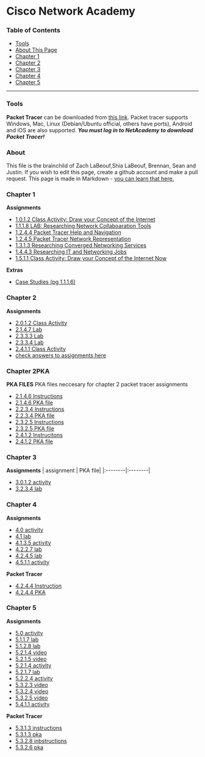 Cisco Network Academy
===============
### Table of Contents
* [Tools](#tools)
* [About This Page](#about)
* [Chapter 1](#chapter1)
* [Chapter 2](#chapter2)
* [Chapter 3](#chapter3)
* [Chapter 4](#chapter4)
* [Chapter 5](#chapter5)

------------------------

### <a name="tools"></a>Tools

**Packet Tracer** can be downloaded from [this link](https://www.netacad.com/group/offerings/packet-tracer). Packet tracer supports Windows, Mac, Linux (Debian/Ubuntu official, others have ports), Android and iOS are also supported. ***You must log in to NetAcademy to download Packet Tracer!***

### <a name="about"></a>About

This file is the brainchild of Zach LaBeouf,Shia LaBeouf, Brennan, Sean and Justin. If you wish to edit this page, create a github account and make a pull request. This page is made in Markdown - [you can learn that here.](https://github.com/adam-p/markdown-here/wiki/Markdown-Cheatsheet)

### <a name="chapter1"></a>Chapter 1

**Assignments**

* [1.0.1.2 Class Activity: Draw your Concept of the Internet](https://static-course-assets.s3.amazonaws.com/ITN51/en/course/files/1.0.1.2%20Class%20Activity%20-%20Draw%20Your%20Concept%20of%20the%20Internet.pdf)
* [1.1.1.8 LAB: Researching Network Collaboaration Tools](https://static-course-assets.s3.amazonaws.com/ITN51/en/course/files/1.1.1.8%20Lab%20-%20Researching%20Network%20Collaboration%20Tools.pdf)
* [1.2.4.4 Packet Tracer Help and Navigation](https://static-course-assets.s3.amazonaws.com/ITN51/en/course/files/1.2.4.4%20Packet%20Tracer%20-%20Help%20and%20Navigation%20Tips.pdf)
* [1.2.4.5 Packet Tracer Network Representation](https://static-course-assets.s3.amazonaws.com/ITN51/en/course/files/1.2.4.5%20Packet%20Tracer%20-%20Network%20Representation.pdf)
* [1.3.1.3 Researching Converged Networking Services](https://static-course-assets.s3.amazonaws.com/ITN51/en/course/files/1.3.1.3%20Lab%20-%20Researching%20Converged%20Network%20Services.pdf)
* [1.4.4.3 Researching IT and Networking Jobs](https://static-course-assets.s3.amazonaws.com/ITN51/en/course/files/1.4.4.3%20Lab%20-%20Researching%20IT%20and%20Networking%20Job%20Opportunities.pdf)
* [1.5.1.1 Class Activity: Draw your Concept of the Internet Now](https://static-course-assets.s3.amazonaws.com/ITN51/en/course/files/1.5.1.1%20Class%20Activity%20-%20Draw%20Your%20Concept%20of%20the%20Internet%20Now.pdf)


**Extras**

* [Case Studies (pg 1.1.1.6)](http://www.cisco.com/web/about/success-stories/index.html)


### <a name="chapter2"></a>Chapter 2
**Assignments**

* [2.0.1.2 Class Activity](https://static-course-assets.s3.amazonaws.com/ITN51/en/course/files/2.0.1.2%20Class%20Activity%20-%20It%20is%20Just%20an%20Operating%20System.pdf)
* [2.1.4.7 Lab ](https://static-course-assets.s3.amazonaws.com/ITN51/en/course/files/2.1.4.7%20Lab%20-%20Establishing%20a%20Console%20Session%20with%20Tera%20Term.pdf)
* [2.3.3.3 Lab](https://static-course-assets.s3.amazonaws.com/ITN51/en/course/files/2.3.3.3%20Lab%20-%20Building%20a%20Simple%20Network.pdf)
* [2.3.3.4 Lab](https://static-course-assets.s3.amazonaws.com/ITN51/en/course/files/2.3.3.4%20Lab%20-%20Configuring%20a%20Switch%20Management%20Address.pdf)
* [2.4.1.1 Class Activity](https://static-course-assets.s3.amazonaws.com/ITN51/en/course/files/2.4.1.1%20Class%20Activity%20-%20Tutor%20me!.pdf)
* [check answers to assignments here](https://sites.google.com/site/kristenscomputerscience/cisco-networking/network-models)


### <a name="chapter2PKA"></a>Chapter 2PKA
**PKA FILES**
PKA files neccesary for chapter 2 packet tracer assignments
* [2.1.4.6 Instructions](https://static-course-assets.s3.amazonaws.com/ITN51/en/course/files/2.1.4.6%20Packet%20Tracer%20-%20Navigating%20the%20IOS.pdf)
* [2.1.4.6 PKA file](https://static-course-assets.s3.amazonaws.com/ITN51/en/course/files/2.1.4.6%20Packet%20Tracer%20-%20Navigating%20the%20IOS.pka)
* [2.2.3.4 Instructions](https://static-course-assets.s3.amazonaws.com/ITN51/en/course/files/2.2.3.4%20Packet%20Tracer%20-%20Configuring%20Initial%20Switch%20Settings.pdf)
* [2.2.3.4 PKA file](https://static-course-assets.s3.amazonaws.com/ITN51/en/course/files/2.2.3.4%20Packet%20Tracer%20-%20Configuring%20Initial%20Switch%20Settings.pka)
* [2.3.2.5 Instructions](https://static-course-assets.s3.amazonaws.com/ITN51/en/course/files/2.3.2.5%20Packet%20Tracer%20-%20Implementing%20Basic%20Connectivity.pdf)
* [2.3.2.5 PKA file](https://static-course-assets.s3.amazonaws.com/ITN51/en/course/files/2.3.2.5%20Packet%20Tracer%20-%20Implementing%20Basic%20Connectivity.pka)
* [2.4.1.2 Instrucitons](https://static-course-assets.s3.amazonaws.com/ITN51/en/course/files/2.4.1.2%20Packet%20Tracer%20-%20Skills%20Integration%20Challenge.pdf)
* [2.4.1.2 PKA file](https://static-course-assets.s3.amazonaws.com/ITN51/en/course/files/2.4.1.2%20Packet%20Tracer%20-%20Skills%20Integration%20Challenge.pka)

### <a name="chapter3"></a>Chapter 3
**Assignments**
| assignment | PKA file|
|:--------|:--------|
* [3.0.1.2 activity](https://static-course-assets.s3.amazonaws.com/ITN51/en/course/files/3.0.1.2%20Class%20Activity%20-%20Designing%20a%20Communications%20System.pdf)
* [3.2.3.4 lab](https://static-course-assets.s3.amazonaws.com/ITN51/en/course/files/3.2.3.4%20Lab%20-%20Researching%20Networking%20Standards.pdf)

### <a name="chapter4"></a>Chapter 4
**Assignments**
* [4.0 activity](https://static-course-assets.s3.amazonaws.com/ITN51/en/course/files/4.0.1.2%20Class%20Activity%20-%20Managing%20the%20Medium.pdf)
* [4.1 lab](https://static-course-assets.s3.amazonaws.com/ITN51/en/course/files/4.1.2.4%20Lab%20-%20Identifying%20Network%20Devices%20and%20Cabling.pdf)
* [4.1.3.5 activity](https://static-course-assets.s3.amazonaws.com/ITN51/en/index.html#4.1.3.5)
* [4.2.2.7 lab](https://static-course-assets.s3.amazonaws.com/ITN51/en/course/files/4.2.2.7%20Lab%20-%20Building%20an%20Ethernet%20Crossover%20Cable.pdf)
* [4.2.4.5 lab](https://static-course-assets.s3.amazonaws.com/ITN51/en/course/files/4.2.4.5%20Lab%20-%20Viewing%20Wired%20and%20Wireless%20NIC%20Information.pdf)
* [4.5.1.1 activity](https://static-course-assets.s3.amazonaws.com/ITN51/en/course/files/4.5.1.1%20Class%20Activity%20-%20Linked%20In!.pdf)

**Packet Tracer**
* [4.2.4.4 Instruction](https://static-course-assets.s3.amazonaws.com/ITN51/en/course/files/4.2.4.4%20Packet%20Tracer%20-%20Connecting%20a%20Wired%20and%20Wireless%20LAN.pdf)
* [4.2.4.4 PKA](https://static-course-assets.s3.amazonaws.com/ITN51/en/course/files/4.2.4.4%20Packet%20Tracer%20-%20Connecting%20a%20Wired%20and%20Wireless%20LAN.pka)

### <a name="chapter5"></a>Chapter 5
**Assignments**
* [5.0 activity](https://static-course-assets.s3.amazonaws.com/ITN51/en/course/files/5.0.1.2%20Class%20Activity%20-%20Join%20My%20Social%20Circle.pdf)
* [5.1.1.7 lab](https://static-course-assets.s3.amazonaws.com/ITN51/en/course/files/5.1.1.7%20Lab%20-%20Using%20Wireshark%20to%20Examine%20Ethernet%20Frames.pdf)
* [5.1.2.8 lab](https://static-course-assets.s3.amazonaws.com/ITN51/en/course/files/5.1.2.8%20Lab%20-%20Viewing%20Network%20Device%20MAC%20Addresses.pdf)
* [5.2.1.4 video](https://static-course-assets.s3.amazonaws.com/ITN51/en/course/files/5.2.1.4%20Video%20Slides%20-%20MAC%20Address%20Tables%20on%20Connected%20Switches.pdf)
* [5.2.1.5 video](https://static-course-assets.s3.amazonaws.com/ITN51/en/course/files/5.2.1.5%20Video%20Slides%20-%20Sending%20a%20Frame%20to%20the%20Default%20Gateway.pdf)
* [5.2.1.4 activity](https://static-course-assets.s3.amazonaws.com/ITN51/en/index.html#5.2.1.6)
* [5.2.1.7 lab](https://static-course-assets.s3.amazonaws.com/ITN51/en/course/files/5.2.1.7%20Lab%20-%20Viewing%20the%20Switch%20MAC%20Address%20Table.pdf)
* [5.2.2.4 activity](https://static-course-assets.s3.amazonaws.com/ITN51/en/index.html#5.2.2.4)
* [5.3.2.3 video](https://static-course-assets.s3.amazonaws.com/ITN51/en/course/files/5.3.2.3%20Video%20Slides%20-%20ARP%20Operation%20-%20ARP%20Request.pdf)
* [5.3.2.4 video](https://static-course-assets.s3.amazonaws.com/ITN51/en/course/files/5.3.2.4%20Video%20Slides%20-%20ARP%20Operation%20-%20ARP%20Reply.pdf)
* [5.3.2.5 video](https://static-course-assets.s3.amazonaws.com/ITN51/en/course/files/5.3.2.5%20Video%20Slides%20-%20ARP%20Role%20in%20Remote%20Communication.pdf)
* [5.4.1.1 activity](https://static-course-assets.s3.amazonaws.com/ITN51/en/course/files/5.4.1.1%20Class%20Activity%20-%20MAC%20and%20Choose.pdf)

**Packet Tracer**
* [5.3.1.3 instructions](https://static-course-assets.s3.amazonaws.com/ITN51/en/course/files/5.3.1.3%20Packet%20Tracer%20-%20Identify%20MAC%20and%20IP%20Addresses.pdf)
* [5.3.1.3 pka](https://static-course-assets.s3.amazonaws.com/ITN51/en/course/files/5.3.1.3%20Packet%20Tracer%20-%20Identify%20MAC%20and%20IP%20Addresses.pka)
* [5.3.2.8 inbstructions](https://static-course-assets.s3.amazonaws.com/ITN51/en/course/files/5.3.2.8%20Packet%20Tracer%20-%20Examine%20the%20ARP%20Table.pdf)
* [5.3.2.6 pka](https://static-course-assets.s3.amazonaws.com/ITN51/en/course/files/5.3.2.8%20Packet%20Tracer%20-%20Examine%20the%20ARP%20Table.pka)
